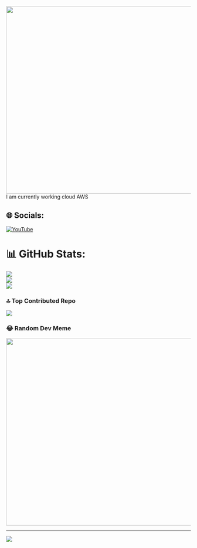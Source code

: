

<!--
**Shubham6444/Shubham6444** is a ✨ _special_ ✨ repository because its `README.md` (this file) appears on your GitHub profile.

Here are some ideas to get you started:

- 🔭 I’m currently working on ...
- 🌱 I’m currently learning ...
- 👯 I’m looking to collaborate on ...
- 🤔 I’m looking for help with ...
- 💬 Ask me about ...
- 📫 How to reach me: ...
- 😄 Pronouns: ...
- ⚡ Fun fact: ...
-->
# 
<img src="https://encrypted-tbn0.gstatic.com/images?q=tbn:ANd9GcS_hteXbjoI9_iJ9iDm7E2RxIqbiIHbh3dMEw&usqp=CAU/" width="512px"/>
I am currently working cloud AWS


## 🌐 Socials:
[![YouTube](https://img.shields.io/badge/YouTube-%23FF0000.svg?logo=YouTube&logoColor=white)](https://youtube.com/@SomethingNewDeveloper ) 

# 📊 GitHub Stats:
![](https://github-readme-stats.vercel.app/api?username=Shubham6444&theme=blueberry&hide_border=false&include_all_commits=true&count_private=false)<br/>
![](https://github-readme-streak-stats.herokuapp.com/?user=Shubham6444&theme=blueberry&hide_border=false)<br/>
![](https://github-readme-stats.vercel.app/api/top-langs/?username=Shubham6444&theme=blueberry&hide_border=false&include_all_commits=true&count_private=false&layout=compact)

### 🔝 Top Contributed Repo
![](https://github-contributor-stats.vercel.app/api?username=Shubham6444&limit=5&theme=dark&combine_all_yearly_contributions=true)

### 😂 Random Dev Meme
<img src="https://rm.up.railway.app/" width="512px"/>

---
[![](https://visitcount.itsvg.in/api?id=Shubham6444&icon=0&color=0)](https://visitcount.itsvg.in)

<!-- Proudly created with GPRM ( https://gprm.itsvg.in ) -->
